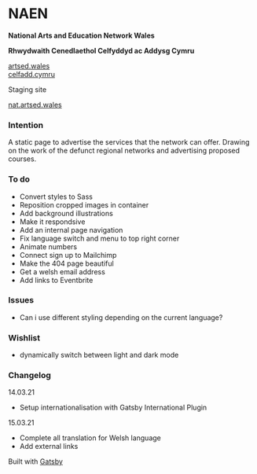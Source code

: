 # NAEN

**National Arts and Education Network Wales**

**Rhwydwaith Cenedlaethol Celfyddyd ac Addysg Cymru**

[artsed.wales](https://artsed.wales/)<br />
[celfadd.cymru](https://celfadd.cymru/)

Staging site

[nat.artsed.wales](https://nat.artsed.wales/)

### Intention

A static page to advertise the services that the network can offer. Drawing on the work of the defunct regional networks and advertising proposed courses.

### To do

- Convert styles to Sass
- Reposition cropped images in container
- Add background illustrations
- Make it respondsive
- Add an internal page navigation
- Fix language switch and menu to top right corner
- Animate numbers
- Connect sign up to Mailchimp
- Make the 404 page beautiful
- Get a welsh email address
- Add links to Eventbrite

### Issues

- Can i use different styling depending on the current language?

### Wishlist

- dynamically switch between light and dark mode

### Changelog

14.03.21

- Setup internationalisation with Gatsby International Plugin

15.03.21

- Complete all translation for Welsh language
- Add external links

Built with [Gatsby](https://www.gatsbyjs.com/)
